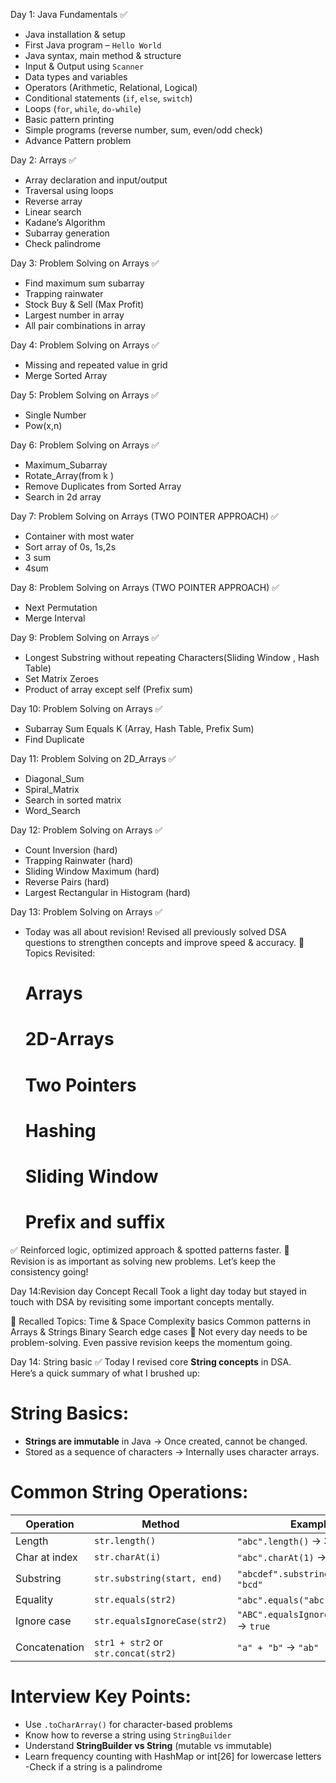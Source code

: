 Day 1: Java Fundamentals ✅

- Java installation & setup  
- First Java program – `Hello World`  
- Java syntax, main method & structure  
- Input & Output using `Scanner`  
- Data types and variables  
- Operators (Arithmetic, Relational, Logical)  
- Conditional statements (`if`, `else`, `switch`)  
- Loops (`for`, `while`, `do-while`)  
- Basic pattern printing  
- Simple programs (reverse number, sum, even/odd check)
- Advance Pattern problem


Day 2: Arrays ✅
- Array declaration and input/output  
- Traversal using loops  
- Reverse array  
- Linear search   
- Kadane’s Algorithm 
- Subarray generation  
- Check palindrome 

Day 3: Problem Solving on Arrays ✅
- Find maximum sum subarray 
- Trapping rainwater  
- Stock Buy & Sell (Max Profit) 
- Largest number in array  
- All pair combinations in array 

Day 4: Problem Solving on Arrays ✅
- Missing and repeated value in grid
- Merge Sorted Array

Day 5: Problem Solving on Arrays ✅
- Single Number
- Pow(x,n)

Day 6: Problem Solving on Arrays ✅
- Maximum_Subarray
- Rotate_Array(from k )
- Remove Duplicates from Sorted Array
- Search in 2d array

Day 7: Problem Solving on Arrays (TWO POINTER APPROACH) ✅
- Container with most water
- Sort array of 0s, 1s,2s
- 3 sum
- 4sum

Day 8: Problem Solving on Arrays (TWO POINTER APPROACH) ✅
- Next Permutation
- Merge Interval

Day 9: Problem Solving on Arrays ✅
- Longest Substring without repeating Characters(Sliding Window , Hash Table)
- Set Matrix Zeroes
- Product of array except self (Prefix sum)

Day 10: Problem Solving on Arrays ✅
- Subarray Sum Equals K (Array, Hash Table, Prefix Sum)
- Find Duplicate

Day 11: Problem Solving on 2D_Arrays ✅
- Diagonal_Sum
- Spiral_Matrix
- Search in sorted matrix
- Word_Search

Day 12: Problem Solving on Arrays ✅
- Count Inversion (hard)
- Trapping Rainwater (hard)
- Sliding Window Maximum (hard)
- Reverse Pairs (hard)
- Largest Rectangular in Histogram (hard)

Day 13: Problem Solving on Arrays ✅

- Today was all about revision!
  Revised all previously solved DSA questions to strengthen concepts and improve speed & accuracy.
🧠 Topics Revisited:
   # Arrays
   # 2D-Arrays
   # Two Pointers
   # Hashing
   # Sliding Window
   # Prefix and suffix

✅ Reinforced logic, optimized approach & spotted patterns faster.
📌 Revision is as important as solving new problems. Let’s keep the consistency going! 

Day 14:Revision day
Concept Recall
Took a light day today but stayed in touch with DSA by revisiting some important concepts mentally.

💭 Recalled Topics:
Time & Space Complexity basics
Common patterns in Arrays & Strings
Binary Search edge cases
🔁 Not every day needs to be problem-solving. Even passive revision keeps the momentum going.

Day 14: String basic ✅
Today I revised core **String concepts** in DSA.  
Here’s a quick summary of what I brushed up:
# String Basics:
- **Strings are immutable** in Java → Once created, cannot be changed.
- Stored as a sequence of characters → Internally uses character arrays.

# Common String Operations:
| Operation | Method | Example |
|---------- |--------|---------|
| Length    | `str.length()`   | `"abc".length()` → 3 |
| Char at index | `str.charAt(i)` | `"abc".charAt(1)` → `'b'` |
| Substring     | `str.substring(start, end)` | `"abcdef".substring(1,4)` → `"bcd"` |
| Equality      | `str.equals(str2)` | `"abc".equals("abc")` → `true` |
| Ignore case   | `str.equalsIgnoreCase(str2)` | `"ABC".equalsIgnoreCase("abc")` → `true` |
| Concatenation | `str1 + str2` or `str.concat(str2)` | `"a" + "b"` → `"ab"` |

# Interview Key Points:
- Use `.toCharArray()` for character-based problems  
- Know how to reverse a string using `StringBuilder`  
- Understand **StringBuilder vs String** (mutable vs immutable)  
- Learn frequency counting with HashMap or int[26] for lowercase letters
-Check if a string is a palindrome

